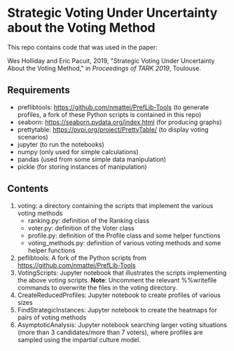 # Strategic Voting Under Uncertainty about the Voting Method

This repo contains code that was used in the paper:

Wes Holliday and Eric Pacuit, 2019, "Strategic Voting Under Uncertainty About the Voting Method," in *Proceedings of TARK 2019*, Toulouse. 

## Requirements

- preflibtools: https://github.com/nmattei/PrefLib-Tools (to generate profiles, a fork of these Python scripts is contained in this repo) 
- seaborn: https://seaborn.pydata.org/index.html (for producing graphs)
- prettytable: https://pypi.org/project/PrettyTable/ (to display voting scenarios)
- jupyter (to  run the notebooks)
- numpy (only used for simple calculations)
- pandas (used from some simple data manipulation)
- pickle (for storing instances of manipulation)

## Contents

1. voting: a directory containing the scripts that implement the various voting methods 
    * ranking.py: definition of the Ranking class 
    * voter.py: definition of the Voter class 
    * profile.py: definition of the Profile class and some helper functions
    * voting_methods.py: definition of various voting methods and some helper functions
2. peflibtools: A fork of the Python scripts from https://github.com/nmattei/PrefLib-Tools
3. VotingScripts: Jupyter notebook that illustrates the scripts implementing the above voting scripts. **Note**: Uncomment the relevant %%writefile commands to overwrite the files in the voting directory.  
4. CreateReducedProfiles: Jupyter notebook to create profiles of various sizes
5. FindStrategicInstances: Jupyter notebook to create the heatmaps for pairs of voting methods
6. AsymptoticAnalysis: Jupyter notebook searching larger voting situations (more than 3 candidates/more than 7 voters), where profiles are sampled  using the impartial culture model.

